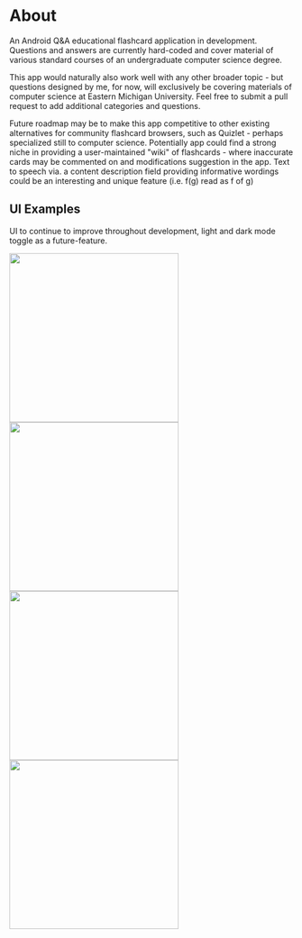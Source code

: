 # About
An Android Q&A educational flashcard application in development. Questions and answers are currently hard-coded and cover material of various standard courses of an undergraduate computer science degree.

This app would naturally also work well with any other broader topic - but questions designed by me, for now, will exclusively be covering materials of computer science at Eastern Michigan University. Feel free to submit a pull request to add additional categories and questions.

Future roadmap may be to make this app competitive to other existing alternatives for community flashcard browsers, such as Quizlet - perhaps specialized still to computer science. Potentially app could find a strong niche in providing a user-maintained "wiki" of flashcards - where inaccurate cards may be commented on and modifications suggestion in the app. Text to speech via. a content description field providing informative wordings could be an interesting and unique feature (i.e. f(g) read as f of g)

## UI Examples
UI to continue to improve throughout development, light and dark mode toggle as a future-feature.

<img src="https://user-images.githubusercontent.com/77797048/132898515-f73d26d3-3862-40a2-8229-7f4e9db318f0.png" width="300px">
<img src="https://user-images.githubusercontent.com/77797048/132898524-a4996ac6-3bf8-4c48-8a5b-85b59e281cb4.png" width="300px">
<img src="https://user-images.githubusercontent.com/77797048/132898531-e0ada33c-e77f-4d03-9854-e023d54a295c.png" width="300px">
<img src="https://user-images.githubusercontent.com/77797048/132898540-54dd98c3-23de-4bda-90c8-32c11e97d702.png" width="300px">


